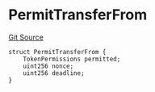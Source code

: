 # PermitTransferFrom
[Git Source](https://github.com/ArrakisFinance/arrakis-modular/blob/22c7b5c5fce6ff4d3a051aa4fbf376745815e340/src/structs/SPermit2.sol)


```solidity
struct PermitTransferFrom {
    TokenPermissions permitted;
    uint256 nonce;
    uint256 deadline;
}
```

